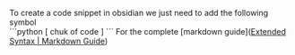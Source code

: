To create a code snippet in obsidian we just need to add the following symbol  
\`\`\`python
\[
chuk of code
\]
\`\`\`
For the complete [markdown guide]([Extended Syntax | Markdown Guide](https://www.markdownguide.org/extended-syntax/))
